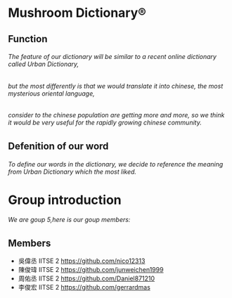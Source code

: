 ﻿# Mushroom Dictionary®
## Function 
###### The feature of our dictionary will be similar to a recent online dictionary called Urban Dictionary,
###### but the most differently is that we would translate it into chinese, the most mysterious oriental language,
###### consider to the chinese population are getting more and more, so we think it would be very useful for the rapidly growing chinese community.
## Defenition of our word 
###### To define our words in the dictionary, we decide to reference the meaning from Urban Dictionary which the most liked.
# Group introduction 
###### We are goup 5,here is our goup members: 
## Members
* 吳偉丞   IITSE 2   <https://github.com/nico12313>
* 陳俊瑋   IITSE 2   <https://github.com/junweichen1999>
* 周佑丞   IITSE 2   <https://github.com/Daniel871210>
* 李俊宏   IITSE 2   <https://github.com/gerrardmas>